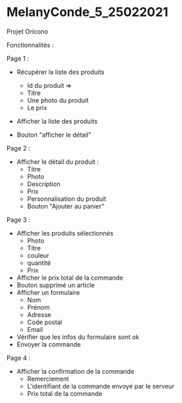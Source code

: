 # MelanyConde_5_25022021

Projet Oricono

Fonctionnalités :

Page 1 :

- Récupérer la liste des produits

  - Id du produit =>
  - Titre
  - Une photo du produit
  - Le prix

- Afficher la liste des produits
- Bouton "afficher le détail"

Page 2 :

- Afficher le détail du produit :
  - Titre
  - Photo
  - Description
  - Prix
  - Personnalisation du produit
  - Bouton "Ajouter au panier"

Page 3 :

- Afficher les produits sélectionnés
  - Photo
  - Titre
  - couleur
  - quantité
  - Prix
- Afficher le prix total de la commande
- Bouton supprimé un article
- Afficher un formulaire
  - Nom
  - Prénom
  - Adresse
  - Code postal
  - Email
- Vérifier que les infos du formulaire sont ok
- Envoyer la commande

Page 4 :

- Afficher la confirmation de la commande
  - Remerciement
  - L'identifiant de la commande envoyé par le serveur
  - Prix total de la commande
